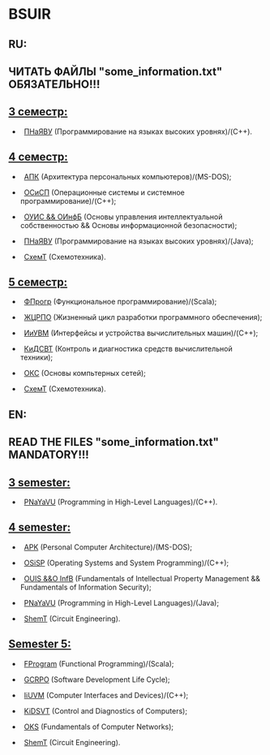 # BSUIR

## RU:

## ЧИТАТЬ ФАЙЛЫ "some_information.txt" ОБЯЗАТЕЛЬНО!!!


## [3 семестр:](https://github.com/oooNAKooo/BSUIR/tree/main/3%20sem)

- &ensp;[ПНаЯВУ](https://github.com/oooNAKooo/BSUIR/tree/main/3%20sem/PNaYaVU) (Программирование на языках высоких уровнях)/(C++).

##
## [4 семестр:](https://github.com/oooNAKooo/BSUIR/tree/main/4%20sem)

- &ensp;[АПК](https://github.com/oooNAKooo/BSUIR/tree/main/4%20sem/APK) (Архитектура персональных компьютеров)/(MS-DOS);
  
- &ensp;[ОСиСП](https://github.com/oooNAKooo/BSUIR/tree/main/4%20sem/OSiSP) (Операционные системы и системное программирование)/(C++);
  
- &ensp;[ОУИС && ОИнфБ](https://github.com/oooNAKooo/BSUIR/tree/main/4%20sem/OUIS_%26%26_OInfB) (Основы управления интеллектуальной собственностью && Основы информационной безопасности);
  
- &ensp;[ПНаЯВУ](https://github.com/oooNAKooo/BSUIR/tree/main/4%20sem/PNaYaVU) (Программирование на языках высоких уровнях)/(Java);
  
- &ensp;[СхемТ](https://github.com/oooNAKooo/BSUIR/tree/main/4%20sem/ShemT) (Схемотехника).

##
## [5 семестр:](https://github.com/oooNAKooo/BSUIR/tree/main/5%20sem)

- &ensp;[ФПрогр](https://github.com/oooNAKooo/BSUIR/tree/main/5%20sem/FProgr) (Функциональное программирование)/(Scala);

- &ensp;[ЖЦРПО](https://github.com/oooNAKooo/BSUIR/tree/main/5%20sem/GCRPO) (Жизненный цикл разработки программного обеспечения);

- &ensp;[ИиУВМ](https://github.com/oooNAKooo/BSUIR/tree/main/5%20sem/IiUVM) (Интерфейсы и устройства вычислительных машин)/(C++);

- &ensp;[КиДСВТ](https://github.com/oooNAKooo/BSUIR/tree/main/5%20sem/KiDSVT) (Контроль и диагностика средств вычислительной техники);

- &ensp;[ОКС](https://github.com/oooNAKooo/BSUIR/tree/main/5%20sem/OKS) (Основы компьтерных сетей);

- &ensp;[СхемТ](https://github.com/oooNAKooo/BSUIR/tree/main/5%20sem/ShemT) (Схемотехника).

##
## EN:

## READ THE FILES "some_information.txt" MANDATORY!!!

## [3 semester:](https://github.com/oooNAKooo/BSUIR/tree/main/3%20sem)

- &ensp;[PNaYaVU](https://github.com/oooNAKooo/BSUIR/tree/main/3%20sem/PNaYaVU) (Programming in High-Level Languages)/(C++).
  
##
## [4 semester:](https://github.com/oooNAKooo/BSUIR/tree/main/4%20sem)

- &ensp;[APK](https://github.com/oooNAKooo/BSUIR/tree/main/4%20sem/APK) (Personal Computer Architecture)/(MS-DOS);
  
- &ensp;[OSiSP](https://github.com/oooNAKooo/BSUIR/tree/main/4%20sem/OSiSP) (Operating Systems and System Programming)/(C++);
  
- &ensp;[OUIS &&O InfB](https://github.com/oooNAKooo/BSUIR/tree/main/4%20sem/OUIS_%26%26_OInfB) (Fundamentals of Intellectual Property Management && Fundamentals of Information Security);
  
- &ensp;[PNaYaVU](https://github.com/oooNAKooo/BSUIR/tree/main/4%20sem/PNaYaVU) (Programming in High-Level Languages)/(Java);
  
- &ensp;[ShemT](https://github.com/oooNAKooo/BSUIR/tree/main/4%20sem/ShemT) (Circuit Engineering).
  
##
## [Semester 5:](https://github.com/oooNAKooo/BSUIR/tree/main/5%20sem)

- &ensp;[FProgram](https://github.com/oooNAKooo/BSUIR/tree/main/5%20sem/FProgr) (Functional Programming)/(Scala);

- &ensp;[GCRPO](https://github.com/oooNAKooo/BSUIR/tree/main/5%20sem/GCRPO) (Software Development Life Cycle);

- &ensp;[IiUVM](https://github.com/oooNAKooo/BSUIR/tree/main/5%20sem/IiUVM) (Computer Interfaces and Devices)/(C++);

- &ensp;[KiDSVT](https://github.com/oooNAKooo/BSUIR/tree/main/5%20sem/KiDSVT) (Control and Diagnostics of Computers);

- &ensp;[OKS](https://github.com/oooNAKooo/BSUIR/tree/main/5%20sem/OKS) (Fundamentals of Computer Networks);

- &ensp;[ShemT](https://github.com/oooNAKooo/BSUIR/tree/main/5%20sem/ShemT) (Circuit Engineering).
##


